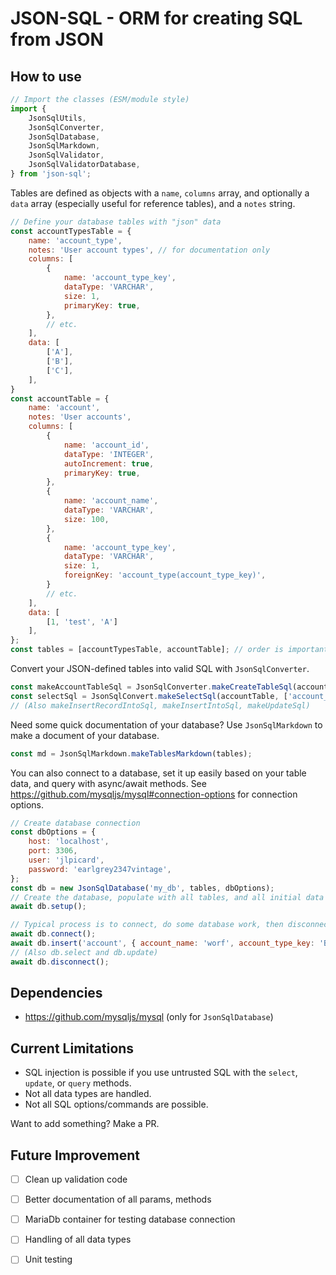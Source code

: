# JSON-SQL - ORM for creating SQL from JSON

## How to use

```js
// Import the classes (ESM/module style)
import {
	JsonSqlUtils,
	JsonSqlConverter,
	JsonSqlDatabase,
	JsonSqlMarkdown,
	JsonSqlValidator,
	JsonSqlValidatorDatabase,
} from 'json-sql';
```

Tables are defined as objects with a `name`, `columns` array, and optionally a `data` array (especially useful for reference tables), and a `notes` string.

```js
// Define your database tables with "json" data
const accountTypesTable = {
	name: 'account_type',
	notes: 'User account types', // for documentation only
	columns: [
		{
			name: 'account_type_key',
			dataType: 'VARCHAR',
			size: 1,
			primaryKey: true,
		},
		// etc.
	],
	data: [
		['A'],
		['B'],
		['C'],
	],
}
const accountTable = {
	name: 'account',
	notes: 'User accounts',
	columns: [
		{
			name: 'account_id',
			dataType: 'INTEGER',
			autoIncrement: true,
			primaryKey: true,
		},
		{
			name: 'account_name',
			dataType: 'VARCHAR',
			size: 100,
		},
		{
			name: 'account_type_key',
			dataType: 'VARCHAR',
			size: 1,
			foreignKey: 'account_type(account_type_key)',
		}
		// etc.
	],
	data: [
		[1, 'test', 'A']
	],
};
const tables = [accountTypesTable, accountTable]; // order is important when there are foreign keys
```

Convert your JSON-defined tables into valid SQL with `JsonSqlConverter`.

```js
const makeAccountTableSql = JsonSqlConverter.makeCreateTableSql(accountTable);
const selectSql = JsonSqlConvert.makeSelectSql(accountTable, ['account_id'], { account_name: 'test' });
// (Also makeInsertRecordIntoSql, makeInsertIntoSql, makeUpdateSql)
```

Need some quick documentation of your database? Use `JsonSqlMarkdown` to make a document of your database.

```js
const md = JsonSqlMarkdown.makeTablesMarkdown(tables);
```

You can also connect to a database, set it up easily based on your table data, and query with async/await methods.
See https://github.com/mysqljs/mysql#connection-options for connection options.

```js
// Create database connection
const dbOptions = {
	host: 'localhost',
	port: 3306,
	user: 'jlpicard',
	password: 'earlgrey2347vintage',
};
const db = new JsonSqlDatabase('my_db', tables, dbOptions);
// Create the database, populate with all tables, and all initial data
await db.setup();

// Typical process is to connect, do some database work, then disconnect
await db.connect();
await db.insert('account', { account_name: 'worf', account_type_key: 'B' });
// (Also db.select and db.update)
await db.disconnect();
```

## Dependencies
- https://github.com/mysqljs/mysql (only for `JsonSqlDatabase`)

## Current Limitations
* SQL injection is possible if you use untrusted SQL with the `select`, `update`, or `query` methods.
* Not all data types are handled.
* Not all SQL options/commands are possible.

Want to add something? Make a PR.

## Future Improvement
- [ ] Clean up validation code
- [ ] Better documentation of all params, methods
- [ ] MariaDb container for testing database connection
- [ ] Handling of all data types
- [ ] Unit testing

